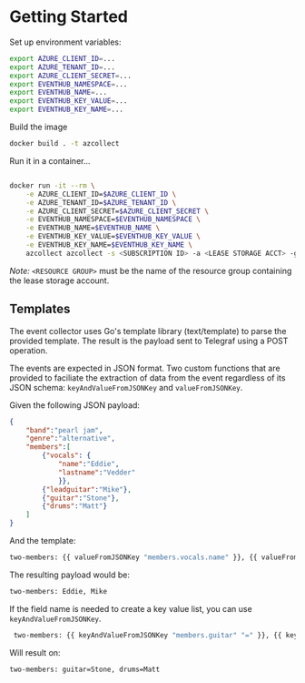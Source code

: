 
# Getting Started

Set up environment variables:

```bash
export AZURE_CLIENT_ID=...
export AZURE_TENANT_ID=...
export AZURE_CLIENT_SECRET=...
export EVENTHUB_NAMESPACE=...
export EVENTHUB_NAME=...
export EVENTHUB_KEY_VALUE=...
export EVENTHUB_KEY_NAME=...
```

Build the image

```bash
docker build . -t azcollect
```

Run it in a container...

```bash

docker run -it --rm \
    -e AZURE_CLIENT_ID=$AZURE_CLIENT_ID \
    -e AZURE_TENANT_ID=$AZURE_TENANT_ID \
    -e AZURE_CLIENT_SECRET=$AZURE_CLIENT_SECRET \
    -e EVENTHUB_NAMESPACE=$EVENTHUB_NAMESPACE \
    -e EVENTHUB_NAME=$EVENTHUB_NAME \
    -e EVENTHUB_KEY_VALUE=$EVENTHUB_KEY_VALUE \
    -e EVENTHUB_KEY_NAME=$EVENTHUB_KEY_NAME \
    azcollect azcollect -s <SUBSCRIPTION ID> -a <LEASE STORAGE ACCT> -g <RESOURCE GROUP> -u <TELEGRAPH URL> -t <TEMPLATE>
```

*Note:* ```<RESOURCE GROUP>``` must be the name of the resource group containing the lease storage account.

## Templates

The event collector uses Go's template library (text/template) to parse the provided template. The result is the payload sent to Telegraf using a POST operation.

The events are expected in JSON format. Two custom functions that are provided to faciliate the extraction of data from the event regardless of its JSON schema:  ```keyAndValueFromJSONKey``` and ```valueFromJSONKey```. 

Given the following JSON payload:

```json
{
    "band":"pearl jam",
    "genre":"alternative",
    "members":[
        {"vocals": {
            "name":"Eddie",
            "lastname":"Vedder"
            }},
        {"leadguitar":"Mike"},
        {"guitar":"Stone"},
        {"drums":"Matt"}
    ]
}
```

And the template:

 ```bash
 two-members: {{ valueFromJSONKey "members.vocals.name" }}, {{ valueFromJSONKey "members.leadguitar" }}
 ```

The resulting payload would be:

```bash
two-members: Eddie, Mike
```

If the field name is needed to create a key value list, you can use ```keyAndValueFromJSONKey```.


```bash
 two-members: {{ keyAndValueFromJSONKey "members.guitar" "=" }}, {{ keyAndValueFromJSONKey "members.drums" "=" }}

```

Will result on:

```bash
two-members: guitar=Stone, drums=Matt
```

